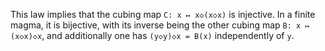 This law implies that the cubing map `C: x ↦ x◇(x◇x)` is injective.  In a finite magma, it is bijective, with its inverse being the other cubing map `B: x ↦ (x◇x)◇x`, and additionally one has `(y◇y)◇x = B(x)` independently of `y`.
